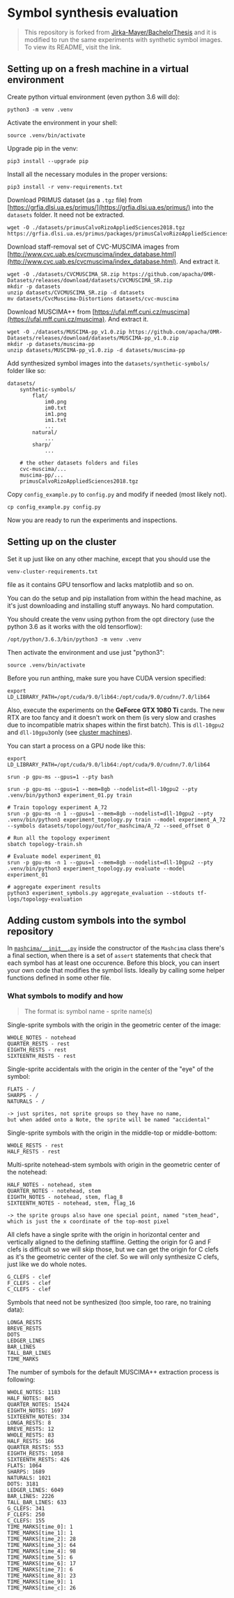 # Symbol synthesis evaluation

> This repository is forked from [Jirka-Mayer/BachelorThesis](https://github.com/Jirka-Mayer/BachelorThesis) and it is modified to run the same experiments with synthetic symbol images. To view its README, visit the link.


## Setting up on a fresh machine in a virtual environment

Create python virtual environment (even python 3.6 will do):

    python3 -m venv .venv

Activate the environment in your shell:

    source .venv/bin/activate

Upgrade pip in the venv:

    pip3 install --upgrade pip

Install all the necessary modules in the proper versions:

    pip3 install -r venv-requirements.txt

Download PRIMUS dataset (as a `.tgz` file) from
[https://grfia.dlsi.ua.es/primus/](https://grfia.dlsi.ua.es/primus/) into the `datasets` folder. It need not be extracted.

    wget -O ./datasets/primusCalvoRizoAppliedSciences2018.tgz https://grfia.dlsi.ua.es/primus/packages/primusCalvoRizoAppliedSciences2018.tgz

Download staff-removal set of CVC-MUSCIMA images from [http://www.cvc.uab.es/cvcmuscima/index_database.html](http://www.cvc.uab.es/cvcmuscima/index_database.html). And extract it.

    wget -O ./datasets/CVCMUSCIMA_SR.zip https://github.com/apacha/OMR-Datasets/releases/download/datasets/CVCMUSCIMA_SR.zip
    mkdir -p datasets
    unzip datasets/CVCMUSCIMA_SR.zip -d datasets
    mv datasets/CvcMuscima-Distortions datasets/cvc-muscima

Download MUSCIMA++ from [https://ufal.mff.cuni.cz/muscima](https://ufal.mff.cuni.cz/muscima). And extract it.

    wget -O ./datasets/MUSCIMA-pp_v1.0.zip https://github.com/apacha/OMR-Datasets/releases/download/datasets/MUSCIMA-pp_v1.0.zip
    mkdir -p datasets/muscima-pp
    unzip datasets/MUSCIMA-pp_v1.0.zip -d datasets/muscima-pp

Add synthesized symbol images into the `datasets/synthetic-symbols/` folder like so:

    datasets/
        synthetic-symbols/
            flat/
                im0.png
                im0.txt
                im1.png
                im1.txt
                ...
            natural/
                ...
            sharp/
                ...
        
        # the other datasets folders and files
        cvc-muscima/...
        muscima-pp/...
        primusCalvoRizoAppliedSciences2018.tgz

Copy `config_example.py` to `config.py` and modify if needed (most likely not).

    cp config_example.py config.py

Now you are ready to run the experiments and inspections.


## Setting up on the cluster

Set it up just like on any other machine, except that you should use the

    venv-cluster-requirements.txt

file as it contains GPU tensorflow and lacks matplotlib and so on.

You can do the setup and pip installation from within the head machine, as it's just downloading and installing stuff anyways. No hard computation.

You should create the venv using python from the opt directory (use the python 3.6 as it works with the old tensorflow):

    /opt/python/3.6.3/bin/python3 -m venv .venv

Then activate the environment and use just "python3":

    source .venv/bin/activate

Before you run anthing, make sure you have CUDA version specified:

    export LD_LIBRARY_PATH=/opt/cuda/9.0/lib64:/opt/cuda/9.0/cudnn/7.0/lib64

Also, execute the experiments on the **GeForce GTX 1080 Ti** cards. The new RTX are too fancy and it doesn't work on them (is very slow and crashes due to incompatible matrix shapes within the first batch). This is `dll-10gpu2` and `dll-10gpu3`only (see [cluster machines](https://wiki.ufal.ms.mff.cuni.cz/slurm)).

You can start a process on a GPU node like this:

    export LD_LIBRARY_PATH=/opt/cuda/9.0/lib64:/opt/cuda/9.0/cudnn/7.0/lib64
    
    srun -p gpu-ms --gpus=1 --pty bash
    
    srun -p gpu-ms --gpus=1 --mem=8gb --nodelist=dll-10gpu2 --pty .venv/bin/python3 experiment_01.py train

    # Train topology experiment A_72
    srun -p gpu-ms -n 1 --gpus=1 --mem=8gb --nodelist=dll-10gpu2 --pty .venv/bin/python3 experiment_topology.py train --model experiment_A_72 --symbols datasets/topology/out/for_mashcima/A_72 --seed_offset 0

    # Run all the topology experiment
    sbatch topology-train.sh

    # Evaluate model experiment_01
    srun -p gpu-ms -n 1 --gpus=1 --mem=8gb --nodelist=dll-10gpu2 --pty .venv/bin/python3 experiment_topology.py evaluate --model experiment_01

    # aggregate experiment results
    python3 experiment_symbols.py aggregate_evaluation --stdouts tf-logs/topology-evaluation


## Adding custom symbols into the symbol repository

In [`mashcima/__init__.py`](mashcima/__init__.py) inside the constructor of the `Mashcima` class there's a final section, when there is a set of `assert` statements
that check that each symbol has at least one occurence. Before this block, you can insert your own code that modifies the symbol lists. Ideally by calling some helper functions defined in some other file.


### What symbols to modify and how

> The format is: symbol name - sprite name(s)

Single-sprite symbols with the origin in the geometric center of the image:

    WHOLE_NOTES - notehead
    QUARTER_RESTS - rest
    EIGHTH_RESTS - rest
    SIXTEENTH_RESTS - rest

Single-sprite accidentals with the origin in the center of the "eye" of the symbol:

    FLATS - /
    SHARPS - /
    NATURALS - /
    
    -> just sprites, not sprite groups so they have no name,
    but when added onto a Note, the sprite will be named "accidental"

Single-sprite symbols with the origin in the middle-top or middle-bottom:

    WHOLE_RESTS - rest
    HALF_RESTS - rest

Multi-sprite notehead-stem symbols with origin in the geometric center of the notehead:

    HALF_NOTES - notehead, stem
    QUARTER_NOTES - notehead, stem
    EIGHTH_NOTES - notehead, stem, flag_8
    SIXTEENTH_NOTES - notehead, stem, flag_16

    -> the sprite groups also have one special point, named "stem_head",
    which is just the x coordinate of the top-most pixel
    
All clefs have a single sprite with the origin in horizontal center and vertically aligned to the defining staffline. Getting the origin for G and F clefs is difficult so we will skip those, but we can get the origin for C clefs as it's the geometric center of the clef. So we will only synthesize C clefs, just like we do whole notes.

    G_CLEFS - clef
    F_CLEFS - clef
    C_CLEFS - clef

Symbols that need not be synthesized (too simple, too rare, no training data):

    LONGA_RESTS
    BREVE_RESTS
    DOTS
    LEDGER_LINES
    BAR_LINES
    TALL_BAR_LINES
    TIME_MARKS

The number of symbols for the default MUSCIMA++ extraction process is following:

    WHOLE_NOTES: 1183
    HALF_NOTES: 845
    QUARTER_NOTES: 15424
    EIGHTH_NOTES: 1697
    SIXTEENTH_NOTES: 334
    LONGA_RESTS: 8
    BREVE_RESTS: 12
    WHOLE_RESTS: 83
    HALF_RESTS: 166
    QUARTER_RESTS: 553
    EIGHTH_RESTS: 1058
    SIXTEENTH_RESTS: 426
    FLATS: 1064
    SHARPS: 1689
    NATURALS: 1021
    DOTS: 3181
    LEDGER_LINES: 6049
    BAR_LINES: 2226
    TALL_BAR_LINES: 633
    G_CLEFS: 341
    F_CLEFS: 250
    C_CLEFS: 155
    TIME_MARKS[time_0]: 1
    TIME_MARKS[time_1]: 1
    TIME_MARKS[time_2]: 28
    TIME_MARKS[time_3]: 64
    TIME_MARKS[time_4]: 98
    TIME_MARKS[time_5]: 6
    TIME_MARKS[time_6]: 17
    TIME_MARKS[time_7]: 6
    TIME_MARKS[time_8]: 23
    TIME_MARKS[time_9]: 1
    TIME_MARKS[time_c]: 26
